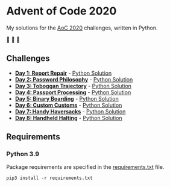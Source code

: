 # Advent of Code 2020

My solutions for the [AoC 2020](https://adventofcode.com/2020) challenges, written in Python.

:christmas_tree: :christmas_tree: :christmas_tree:

## Challenges

- **[Day 1: Report Repair](https://adventofcode.com/2020/day/1)** - [Python Solution](src/day1.py)
- **[Day 2: Password Philosophy](https://adventofcode.com/2020/day/2)** - [Python Solution](src/day2.py)
- **[Day 3: Toboggan Trajectory](https://adventofcode.com/2020/day/3)** - [Python Solution](src/day3.py)
- **[Day 4: Passport Processing](https://adventofcode.com/2020/day/4)** - [Python Solution](src/day4.py)
- **[Day 5: Binary Boarding](https://adventofcode.com/2020/day/5)** - [Python Solution](src/day5.py)
- **[Day 6: Custom Customs](https://adventofcode.com/2020/day/6)** - [Python Solution](src/day6.py)
- **[Day 7: Handy Haversacks](https://adventofcode.com/2020/day/7)** - [Python Solution](src/day7.py)
- **[Day 8: Handheld Halting](https://adventofcode.com/2020/day/8)** - [Python Solution](src/day8.py)

## Requirements

### Python 3.9

Package requirements are specified in the [requirements.txt](requirements.txt) file.

```
pip3 install -r requirements.txt
```
